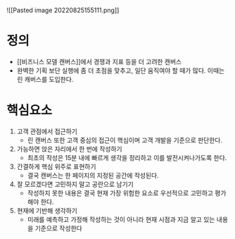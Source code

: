 

![[Pasted image 20220825155111.png]]


# 정의

- [[비즈니스 모델 캔버스]]에서 경쟁과 지표 등을 더 고려한 캔버스
- 완벽한 기획 보단 실행에 좀 더 초점을 맞추고, 일단 움직여야 할 때가 많다. 이때는 린 캐버스를 도입한다.  


# 핵심요소

1. 고객 관점에서 접근하기
	- 린 캔버스 또한 고객 중심의 접근이 핵심이며 고객 개발을 기준으로 판단한다.
2. 가능하면 앉은 자리에서 한 번에 작성하기
	- 최초의 작성은 15분 내에 빠르게 생각을 정리하고 이를 발전시켜나가도록 한다.
3. 간결하게 핵심 위주로 표현하기
	- 결국 캔버스는 한 페이지의 지정된 공간에 작성된다.
4. 잘 모르겠다면 고민하지 말고 공란으로 남기기
	- 작성하지 못한 내용은 결국 현재 가장 위험한 요소로 우선적으로 고민하고 평가해야 한다.
5. 현재에 기반해 생각하기
	- 미래를 예측하고 가정해 작성하는 것이 아니라 현재 시점과 지금 알고 있는 내용을 기준으로 작성한다